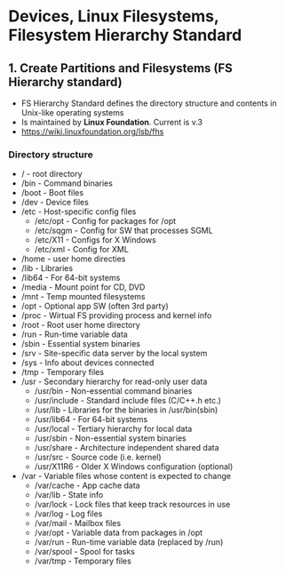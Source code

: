 # Devices, Linux Filesystems, Filesystem Hierarchy Standard

## 1. Create Partitions and Filesystems (FS Hierarchy standard)

- FS Hierarchy Standard defines the directory structure and contents in Unix-like operating systems
- Is maintained by **Linux Foundation**. Current is v.3
- https://wiki.linuxfoundation.org/lsb/fhs

### Directory structure

- / - root directory
- /bin - Command binaries
- /boot - Boot files
- /dev - Device files
- /etc - Host-specific config files
    - /etc/opt - Config for packages for /opt
    - /etc/sqgm - Config for SW that processes SGML
    - /etc/X11 - Configs for X Windows
    - /etc/xml - Config for XML
- /home - user home directies
- /lib - Libraries 
- /lib64 - For 64-bit systems
- /media - Mount point for CD, DVD
- /mnt - Temp mounted filesystems
- /opt - Optional app SW (often 3rd party)
- /proc - Wirtual FS providing process and kernel info 
- /root - Root user home directory
- /run - Run-time variable data
- /sbin - Essential system binaries
- /srv - Site-specific data server by the local system
- /sys - Info about devices connected
- /tmp - Temporary files
- /usr - Secondary hierarchy for read-only user data
    - /usr/bin - Non-essential command binaries
    - /usr/include - Standard include files (C/C++.h etc.)
    - /usr/lib - Libraries for the binaries in /usr/bin(sbin)
    - /usr/lib64 - For 64-bit systems
    - /usr/local - Tertiary hierarchy for local data
    - /usr/sbin - Non-essential system binaries
    - /usr/share - Architecture independent shared data
    - /usr/src - Source code (i.e. kernel)
    - /usr/X11R6 - Older X Windows configuration (optional)
- /var - Variable files whose content is expected to change
    - /var/cache - App cache data
    - /var/lib - State info
    - /var/lock - Lock files that keep track resources in use
    - /var/log - Log files
    - /var/mail - Mailbox files
    - /var/opt - Variable data from packages in /opt
    - /var/run - Run-time variable data (replaced by /run)
    - /var/spool - Spool for tasks
    - /var/tmp - Temporary files

